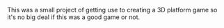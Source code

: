 This was a small project of getting use to creating a 3D platform game so it's no big deal if this was a good game or not.

